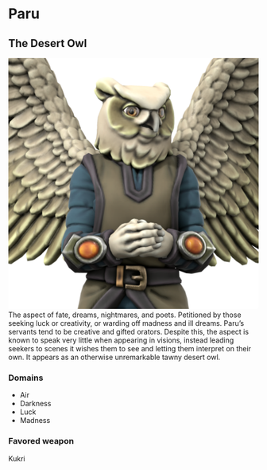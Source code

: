 # Paru
## The Desert Owl
![Paru, The Desert Owl](../images/the_desert_owl.png)
The aspect of fate, dreams, nightmares, and poets. Petitioned by those seeking luck or creativity, or warding off madness and ill dreams. Paru’s servants tend to be creative and gifted orators. Despite this, the aspect is known to speak very little when appearing in visions, instead leading seekers to scenes it wishes them to see and letting them interpret on their own. It appears as an otherwise unremarkable tawny desert owl.

### Domains
- Air
- Darkness
- Luck
- Madness

### Favored weapon
Kukri